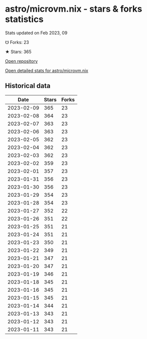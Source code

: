 # astro/microvm.nix - stars & forks statistics

Stats updated on Feb 2023, 09

☋ Forks: 23

★ Stars: 365

[Open repository](https://github.com/astro/microvm.nix)

[Open detailed stats for astro/microvm.nix](https://reviewgithub.com/rep/astro/microvm.nix)

## Historical data
| Date | Stars | Forks |
|------|-------|-------|
| 2023-02-09 | 365 | 23 | 
| 2023-02-08 | 364 | 23 | 
| 2023-02-07 | 363 | 23 | 
| 2023-02-06 | 363 | 23 | 
| 2023-02-05 | 362 | 23 | 
| 2023-02-04 | 362 | 23 | 
| 2023-02-03 | 362 | 23 | 
| 2023-02-02 | 359 | 23 | 
| 2023-02-01 | 357 | 23 | 
| 2023-01-31 | 356 | 23 | 
| 2023-01-30 | 356 | 23 | 
| 2023-01-29 | 354 | 23 | 
| 2023-01-28 | 354 | 23 | 
| 2023-01-27 | 352 | 22 | 
| 2023-01-26 | 351 | 22 | 
| 2023-01-25 | 351 | 21 | 
| 2023-01-24 | 351 | 21 | 
| 2023-01-23 | 350 | 21 | 
| 2023-01-22 | 349 | 21 | 
| 2023-01-21 | 347 | 21 | 
| 2023-01-20 | 347 | 21 | 
| 2023-01-19 | 346 | 21 | 
| 2023-01-18 | 345 | 21 | 
| 2023-01-16 | 345 | 21 | 
| 2023-01-15 | 345 | 21 | 
| 2023-01-14 | 344 | 21 | 
| 2023-01-13 | 343 | 21 | 
| 2023-01-12 | 343 | 21 | 
| 2023-01-11 | 343 | 21 | 

